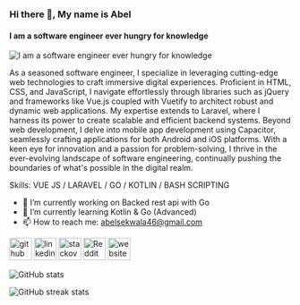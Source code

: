 ### Hi there 👋, My name is Abel
#### I am a software engineer ever hungry for knowledge
![I am a software engineer ever hungry for knowledge](https://media.licdn.com/dms/image/D4D16AQEGKDEDAjIEHQ/profile-displaybackgroundimage-shrink_350_1400/0/1671641558678?e=1717027200&v=beta&t=2P9RFb-jRmwSm-unJxZMm738ndMhOrGR2ghqWa4dyS4)

As a seasoned software engineer, I specialize in leveraging cutting-edge web technologies to craft immersive digital experiences. Proficient in HTML, CSS, and JavaScript, I navigate effortlessly through libraries such as jQuery and frameworks like Vue.js coupled with Vuetify to architect robust and dynamic web applications. My expertise extends to Laravel, where I harness its power to create scalable and efficient backend systems. Beyond web development, I delve into mobile app development using Capacitor, seamlessly crafting applications for both Android and iOS platforms. With a keen eye for innovation and a passion for problem-solving, I thrive in the ever-evolving landscape of software engineering, continually pushing the boundaries of what's possible in the digital realm.

Skills: VUE JS / LARAVEL / GO / KOTLIN / BASH SCRIPTING

- 🔭 I’m currently working on Backed rest api with Go 
- 🌱 I’m currently learning Kotlin & Go (Advanced) 
- 📫 How to reach me: abelsekwala46@gmail.com 


[<img src='https://cdn.jsdelivr.net/npm/simple-icons@3.0.1/icons/github.svg' alt='github' height='40'>](https://github.com/rootDefault)  [<img src='https://cdn.jsdelivr.net/npm/simple-icons@3.0.1/icons/linkedin.svg' alt='linkedin' height='40'>](https://www.linkedin.com/in/abel-sekwala-ba8544243/)  [<img src='https://cdn.jsdelivr.net/npm/simple-icons@3.0.1/icons/stackoverflow.svg' alt='stackoverflow' height='40'>](https://stackoverflow.com/users/Default)  [<img src='https://cdn.jsdelivr.net/npm/simple-icons@3.0.1/icons/reddit.svg' alt='Reddit' height='40'>](https://www.reddit.com/user/Impressive-Result-26)  [<img src='https://cdn.jsdelivr.net/npm/simple-icons@3.0.1/icons/icloud.svg' alt='website' height='40'>](https://abel-porfolio.web.app/#/)  

![GitHub stats](https://github-readme-stats.vercel.app/api?username=rootDefault&show_icons=true&count_private=true)  

![GitHub streak stats](https://streak-stats.demolab.com/?user=rootDefault)  

